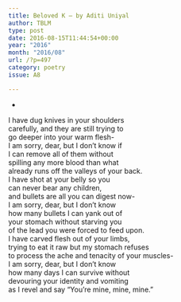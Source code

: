 ```yaml
---
title: Beloved K – by Aditi Uniyal
author: TBLM
type: post
date: 2016-08-15T11:44:54+00:00
year: "2016"
month: "2016/08"
url: /?p=497
category: poetry
issue: A8

---
```

*

I have dug knives in your shoulders  
carefully, and they are still trying to  
go deeper into your warm flesh-  
I am sorry, dear, but I don&#8217;t know if  
I can remove all of them without  
spilling any more blood than what  
already runs off the valleys of your back.  
I have shot at your belly so you  
can never bear any children,  
and bullets are all you can digest now-  
I am sorry, dear, but I don&#8217;t know  
how many bullets I can yank out of  
your stomach without starving you  
of the lead you were forced to feed upon.  
I have carved flesh out of your limbs,  
trying to eat it raw but my stomach refuses  
to process the ache and tenacity of your muscles-  
I am sorry, dear, but I don&#8217;t know  
how many days I can survive without  
devouring your identity and vomiting  
as I revel and say &#8220;You&#8217;re mine, mine, mine.&#8221;
